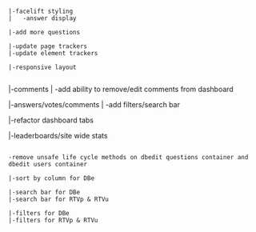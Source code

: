 
~~~~~~~~~~~~~~~~~~~~~~~~~

|-facelift styling
|	-answer display

|-add more questions

|-update page trackers
|-update element trackers

|-responsive layout


~~~~~~~~~~~~~~~~~~~~~~~~~

|-comments
|	-add ability to remove/edit comments from dashboard

|-answers/votes/comments
| 	-add filters/search bar

|-refactor dashboard tabs

|-leaderboards/site wide stats

~~~~~~~~~~~~~~~~~~~~~~~~~

-remove unsafe life cycle methods on dbedit questions container and dbedit users container

|-sort by column for DBe

|-search bar for DBe
|-search bar for RTVp & RTVu

|-filters for DBe
|-filters for RTVp & RTVu

~~~~~~~~~~~~~~~~~~~~~~~~~
